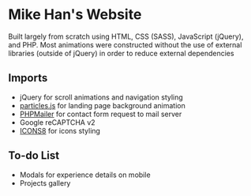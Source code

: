 # Mike Han's Website
Built largely from scratch using HTML, CSS (SASS), JavaScript (jQuery), and PHP. Most animations were constructed without the use of external libraries (outside of jQuery) in order to reduce external dependencies

## Imports
- jQuery for scroll animations and navigation styling
- [particles.js](https://github.com/VincentGarreau/particles.js/) for landing page background animation
- [PHPMailer](https://github.com/PHPMailer/PHPMailer) for contact form request to mail server
- Google reCAPTCHA v2
- [ICONS8](https://icons8.com/) for icons styling

## To-do List
- Modals for experience details on mobile
- Projects gallery
